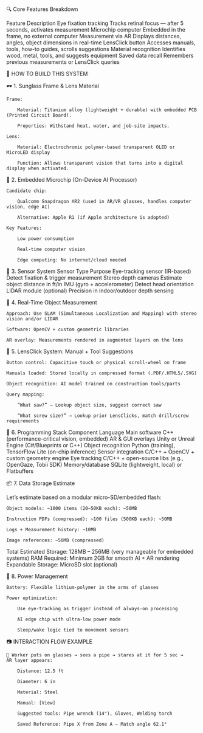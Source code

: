 🔍 Core Features Breakdown

Feature	Description
Eye fixation tracking	Tracks retinal focus — after 5 seconds, activates measurement
Microchip computer	Embedded in the frame, no external computer
Measurement via AR	Displays distances, angles, object dimensions in real-time
LensClick button	Accesses manuals, tools, how-to guides, scrolls suggestions
Material recognition	Identifies wood, metal, tools, and suggests equipment
Saved data recall	Remembers previous measurements or LensClick queries

🧠 HOW TO BUILD THIS SYSTEM

🕶️ 1. Sunglass Frame & Lens Material

    Frame:

        Material: Titanium alloy (lightweight + durable) with embedded PCB (Printed Circuit Board).

        Properties: Withstand heat, water, and job-site impacts.

    Lens:

        Material: Electrochromic polymer-based transparent OLED or MicroLED display

        Function: Allows transparent vision that turns into a digital display when activated.

💾 2. Embedded Microchip (On-Device AI Processor)

    Candidate chip:

        Qualcomm Snapdragon XR2 (used in AR/VR glasses, handles computer vision, edge AI)

        Alternative: Apple R1 (if Apple architecture is adopted)

    Key Features:

        Low power consumption

        Real-time computer vision

        Edge computing: No internet/cloud needed

🧠 3. Sensor System
Sensor Type	Purpose
Eye-tracking sensor (IR-based)	Detect fixation & trigger measurement
Stereo depth cameras	Estimate object distance in ft/in
IMU (gyro + accelerometer)	Detect head orientation
LIDAR module (optional)	Precision in indoor/outdoor depth sensing

📐 4. Real-Time Object Measurement

    Approach: Use SLAM (Simultaneous Localization and Mapping) with stereo vision and/or LIDAR

    Software: OpenCV + custom geometric libraries

    AR overlay: Measurements rendered in augmented layers on the lens

📁 5. LensClick System: Manual + Tool Suggestions

    Button control: Capacitive touch or physical scroll-wheel on frame

    Manuals loaded: Stored locally in compressed format (.PDF/.HTML5/.SVG)

    Object recognition: AI model trained on construction tools/parts

    Query mapping:

        “What saw?” → Lookup object size, suggest correct saw

        “What screw size?” → Lookup prior LensClicks, match drill/screw requirements

🔧 6. Programming Stack
Component	Language
Main software	C++ (performance-critical vision, embedded)
AR & GUI overlays	Unity or Unreal Engine (C#/Blueprints or C++)
Object recognition	Python (training), TensorFlow Lite (on-chip inference)
Sensor integration	C/C++ + OpenCV + custom geometry engine
Eye tracking	C/C++ + open-source libs (e.g., OpenGaze, Tobii SDK)
Memory/database	SQLite (lightweight, local) or Flatbuffers

📦 7. Data Storage Estimate

Let’s estimate based on a modular micro-SD/embedded flash:

    Object models: ~1000 items (20–50KB each): ~50MB

    Instruction PDFs (compressed): ~100 files (500KB each): ~50MB

    Logs + Measurement history: ~10MB

    Image references: ~50MB (compressed)

Total Estimated Storage: 128MB – 256MB (very manageable for embedded systems)
RAM Required: Minimum 2GB for smooth AI + AR rendering
Expandable Storage: MicroSD slot (optional)

🔋 8. Power Management

    Battery: Flexible lithium-polymer in the arms of glasses

    Power optimization:

        Use eye-tracking as trigger instead of always-on processing

        AI edge chip with ultra-low power mode

        Sleep/wake logic tied to movement sensors

📷 INTERACTION FLOW EXAMPLE

    🔧 Worker puts on glasses → sees a pipe → stares at it for 5 sec →
    AR layer appears:

        Distance: 12.5 ft

        Diameter: 6 in

        Material: Steel

        Manual: [View]

        Suggested tools: Pipe wrench (14"), Gloves, Welding torch

        Saved Reference: Pipe X from Zone A — Match angle 62.1°
